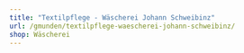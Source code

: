 ```yaml
---
title: "Textilpflege - Wäscherei Johann Schweibinz"
url: /gmunden/textilpflege-waescherei-johann-schweibinz/
shop: Wäscherei
---
```

